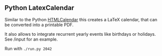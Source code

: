 ## Python LatexCalendar

Similar to the Python [HTMLCalendar](https://docs.python.org/2/library/calendar.html#calendar.HTMLCalendar) this creates a LaTeX calendar, that can be converted into a printable PDF.

It also allows to integrate recurrent yearly events like birthdays or holidays. See /input for an example.

Run with `./run.py 2042`
